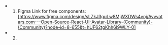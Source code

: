 - 1. Figma Link for free components: [https://www.figma.com/design/sLZkJ3guLw8MjWXDWs4vnj/Avvvatars.com---Open-Source-React-UI-Avatar-Library-(Community)-(Community)?node-id=8-655&t=hUF62tgKhh6l9WLY-0]

- 2. 